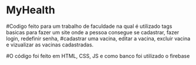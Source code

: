 # MyHealth

#Codigo feito para um trabalho de faculdade na qual é utilizado tags basicas para fazer um site onde a pessoa consegue se cadastrar, fazer login, redefinir senha,
#cadastrar uma vacina, editar a vacina, excluir vacina e vizualizar as vacinas cadastradas.

#O código foi feito em HTML, CSS, JS e como banco foi utilizado o firebase
